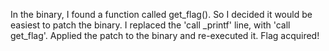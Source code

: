 In the binary, I found a function called get_flag().
So I decided it would be easiest to patch the binary.
I replaced the 'call _printf' line, with 'call get_flag'.
Applied the patch to the binary and re-executed it.
Flag acquired!
